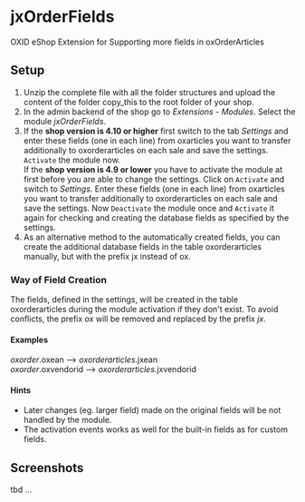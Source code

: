 # jxOrderFields #

OXID eShop Extension for Supporting more fields in oxOrderArticles


## Setup ##

1. Unzip the complete file with all the folder structures and upload the content of the folder copy_this to the root folder of your shop.
2. In the admin backend of the shop go to _Extensions_ - _Modules_. Select the module _jxOrderFields_.
3. If the **shop version is 4.10 or higher** first switch to the tab _Settings_ and enter these fields  (one in each line) from oxarticles you want to transfer additionally to oxorderarticles on each sale and save the settings. `Activate` the module now.    
If the **shop version is 4.9 or lower** you have to activate the module at first before you are able to change the settings. Click on `Activate` and switch to _Settings_. Enter these fields  (one in each line) from oxarticles you want to transfer additionally to oxorderarticles on each sale and save the settings. Now `Deactivate` the module once and `Activate` it again for checking and creating the database fields as specified by the settings.
4. As an alternative method to the automatically created fields, you can create the additional database fields in the table oxorderarticles manually, but with the prefix jx instead of ox.

### Way of Field Creation ###
The fields, defined in the settings, will be created in the table oxorderarticles during the module activation if they don't exist. To avoid conflicts, the prefix _ox_ will be removed and replaced by the prefix _jx_. 

#### Examples ####
_oxorder_.oxean --> _oxorderarticles_.jxean  
_oxorder_.oxvendorid --> _oxorderarticles_.jxvendorid

#### Hints ####  
  * Later changes (eg. larger field) made on the original fields will be not handled by the module.
  * The activation events works as well for the built-in fields as for custom fields.
  
## Screenshots ##

tbd ...